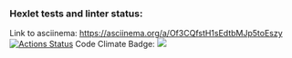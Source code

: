 ### Hexlet tests and linter status:
Link to asciinema:
https://asciinema.org/a/Of3CQfstH1sEdtbMJp5toEszy
[![Actions Status](https://github.com/KiritoMorl/frontend-project-44/workflows/hexlet-check/badge.svg)](https://github.com/KiritoMorl/frontend-project-44/actions)
 Code Climate Badge:
<a href="https://codeclimate.com/github/KiritoMorl/frontend-project-44/maintainability"><img src="https://api.codeclimate.com/v1/badges/dad508b245814cf7c52d/maintainability" /></a>
